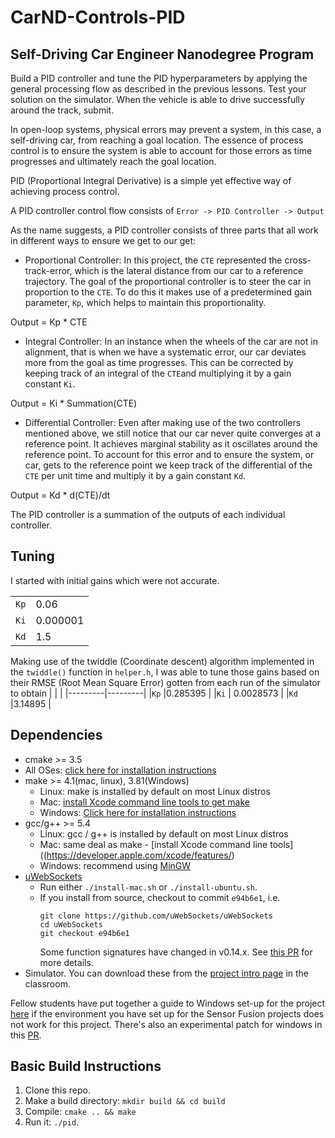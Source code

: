 # CarND-Controls-PID
Self-Driving Car Engineer Nanodegree Program
---
Build a PID controller and tune the PID hyperparameters by applying the general processing flow as described in the previous lessons. Test your solution on the simulator. When the vehicle is able to drive successfully around the track, submit.

In open-loop systems, physical errors may prevent a system, in this case, a self-driving car, from reaching a goal location. The essence of process control is to ensure the system is able to account for those errors as time progresses and ultimately reach the goal location.

PID (Proportional Integral Derivative) is a simple yet effective way of achieving process control.

A PID controller control flow consists of `Error -> PID Controller -> Output`

As the name suggests, a PID controller consists of three parts that all work in different ways to ensure we get to our get:

* Proportional Controller: In this project, the `CTE` represented the cross-track-error, which is the lateral distance from our car to a reference trajectory. The goal of the proportional controller is to steer the car in proportion to the `CTE`. To do this it makes use of a predetermined gain parameter, `Kp`, which helps to maintain this proportionality.
<div style="text-align: div">Output = Kp * CTE</div>

* Integral Controller: In an instance when the wheels of the car are not in alignment, that is when we have a systematic error, our car deviates more from the goal as time progresses. This can be corrected by keeping track of an integral of the `CTE`and multiplying it by a gain constant `Ki`.
<div style="text-align: div">Output = Ki * Summation(CTE)</div>

* Differential Controller: Even after making use of the two controllers mentioned above, we still notice that our car never quite converges at a reference point. It achieves marginal stability as it oscillates around the reference point. To account for this error and to ensure the system, or car, gets to the reference point we keep track of the differential of the `CTE` per unit time and multiply it by a gain constant `Kd`.
<div style="text-align: div">Output = Kd * d(CTE)/dt</div>

The PID controller is a summation of the outputs of each individual controller.

## Tuning
I started with initial gains which were not accurate.

|         |         |
|---------|---------|
|`Kp`     |0.06     |
|`Ki`     | 0.000001     |
|`Kd`     |1.5   |

Making use of the twiddle (Coordinate descent) algorithm implemented in the `twiddle()` function in `helper.h`, I was able to tune those gains based on their RMSE (Root Mean Square Error) gotten from each run of the simulator to obtain
|         |         |
|---------|---------|
|`Kp`     |0.285395     |
|`Ki`     | 0.0028573     |
|`Kd`     |3.14895    |

## Dependencies

* cmake >= 3.5
 * All OSes: [click here for installation instructions](https://cmake.org/install/)
* make >= 4.1(mac, linux), 3.81(Windows)
  * Linux: make is installed by default on most Linux distros
  * Mac: [install Xcode command line tools to get make](https://developer.apple.com/xcode/features/)
  * Windows: [Click here for installation instructions](http://gnuwin32.sourceforge.net/packages/make.htm)
* gcc/g++ >= 5.4
  * Linux: gcc / g++ is installed by default on most Linux distros
  * Mac: same deal as make - [install Xcode command line tools]((https://developer.apple.com/xcode/features/)
  * Windows: recommend using [MinGW](http://www.mingw.org/)
* [uWebSockets](https://github.com/uWebSockets/uWebSockets)
  * Run either `./install-mac.sh` or `./install-ubuntu.sh`.
  * If you install from source, checkout to commit `e94b6e1`, i.e.
    ```
    git clone https://github.com/uWebSockets/uWebSockets 
    cd uWebSockets
    git checkout e94b6e1
    ```
    Some function signatures have changed in v0.14.x. See [this PR](https://github.com/udacity/CarND-MPC-Project/pull/3) for more details.
* Simulator. You can download these from the [project intro page](https://github.com/udacity/self-driving-car-sim/releases) in the classroom.

Fellow students have put together a guide to Windows set-up for the project [here](https://s3-us-west-1.amazonaws.com/udacity-selfdrivingcar/files/Kidnapped_Vehicle_Windows_Setup.pdf) if the environment you have set up for the Sensor Fusion projects does not work for this project. There's also an experimental patch for windows in this [PR](https://github.com/udacity/CarND-PID-Control-Project/pull/3).

## Basic Build Instructions

1. Clone this repo.
2. Make a build directory: `mkdir build && cd build`
3. Compile: `cmake .. && make`
4. Run it: `./pid`. 